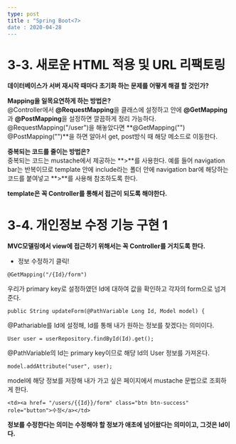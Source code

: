 ```yaml
---
type: post
title : "Spring Boot<7>
date : 2020-04-28
---
```


# 3-3. 새로운 HTML 적용 및 URL 리팩토링

**데이터베이스가 서버 재시작 때마다 초기화 하는 문제를 어떻게 해결 할 것인가?**

**Mapping을 일목요연하게 하는 방법은?**   
@Controller에서 **@RequestMapping**을 클래스에 설정하고 안에 **@GetMapping**과 **@PostMapping**을 설정하면 깔끔하게 정리 가능하다.   
@RequestMapping("/user")을 해놓았다면 **@GetMapping("")  @PostMapping("")**을 하면 알아서 get, post방식 때 해당 메소드로 이동한다.

**중복되는 코드를 줄이는 방법은?**   
중복되는 코드는 mustache에서 제공하는 **>**를 사용한다. 예를 들어 navigation bar는 반복이므로 template 안에 include라는 폴더 안에
navigation bar에 해당하는 코드를 붙여넣고 **>**를 사용해 참조하도록 한다.

**template은 꼭 Controller를 통해서 접근이 되도록 해야한다.**

# 3-4. 개인정보 수정 기능 구현 1

**MVC모델링에서 view에 접근하기 위해서는 꼭 Controller를 거치도록 한다.**

* 정보 수정하기 클릭!
```
@GetMapping("/{Id}/form")
```
우리가 primary key로 설정하였던 Id에 대하여 값을 확인하고 각자의 form으로 넘겨준다.

```
public String updateForm(@PathVariable Long Id, Model model) {
```
@Pathariable를 Id에 설정해, Id를 통해 내가 원하는 정보를 찾겠다는 의미이다.

```
User user = userRepository.findById(Id).get();
```
@PathVariable의 Id는 primary key이므로 해당 Id의 User 정보를 가져온다.

```
model.addAttribute("user", user);
```
model에 해당 정보를 저장해 내가 가고 싶은 페이지에서 mustache 문법으로 조회하게 한다.


```
<td><a href= "/users/{{Id}}/form" class="btn btn-success" role="button">수정</a></td>
```
**정보를 수정한다는 의미는 수정해야 할 정보가 애초에 넘어왔다는 의미이고, 그것은 Id이다.**   

